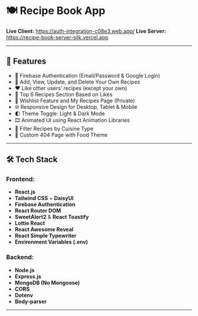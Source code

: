 # 🍽️ Recipe Book App

**Live Client:** https://auth-integration-c08e3.web.app/
**Live Server:** https://recipe-book-server-silk.vercel.app

---

## 🚀 Features

- 🔐 Firebase Authentication (Email/Password & Google Login)
- 🧾 Add, View, Update, and Delete Your Own Recipes
- ❤️ Like other users’ recipes (except your own)
- 🌟 Top 6 Recipes Section Based on Likes
- 📃 Wishlist Feature and My Recipes Page (Private)
- 🌐 Responsive Design for Desktop, Tablet & Mobile
- 🌓 Theme Toggle: Light & Dark Mode
- 🎞️ Animated UI using React Animation Libraries
- 🔎 Filter Recipes by Cuisine Type
- 🚫 Custom 404 Page with Food Theme

---

## 🛠️ Tech Stack

### Frontend:
- **React.js**
- **Tailwind CSS** + **DaisyUI**
- **Firebase Authentication**
- **React Router DOM**
- **SweetAlert2** & **React Toastify**
- **Lottie React**
- **React Awesome Reveal**
- **React Simple Typewriter**
- **Environment Variables (.env)**

### Backend:
- **Node.js**
- **Express.js**
- **MongoDB (No Mongoose)**
- **CORS**
- **Dotenv**
- **Body-parser**

---





